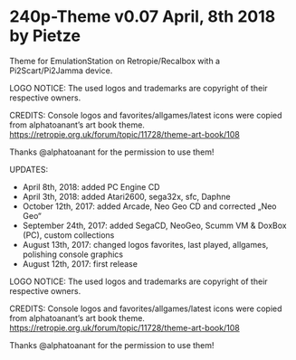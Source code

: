 # 240p-Theme v0.07  April, 8th 2018 by Pietze
Theme for EmulationStation on Retropie/Recalbox with a Pi2Scart/Pi2Jamma device.

LOGO NOTICE:
The used logos and trademarks are copyright of their respective owners.

CREDITS:
Console logos and favorites/allgames/latest icons were copied from alphatoanant’s art book theme. https://retropie.org.uk/forum/topic/11728/theme-art-book/108

Thanks @alphatoanant for the permission to use them!

UPDATES:

- April 8th, 2018: added PC Engine CD
- April 3th, 2018: added Atari2600, sega32x, sfc, Daphne
- October 12th, 2017:	added Arcade, Neo Geo CD and corrected „Neo Geo“
- September 24th, 2017: added SegaCD, NeoGeo, Scumm VM & DoxBox (PC), custom collections
- August 13th, 2017: 	changed logos favorites, last played, allgames,
			polishing console graphics
- August 12th, 2017: 	first release


LOGO NOTICE:
The used logos and trademarks are copyright of their respective owners.

CREDITS:
Console logos and favorites/allgames/latest icons were copied from alphatoanant’s art book theme. https://retropie.org.uk/forum/topic/11728/theme-art-book/108

Thanks @alphatoanant for the permission to use them!
